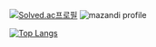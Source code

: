 [![Solved.ac프로필](http://mazassumnida.wtf/api/v2/generate_badge?boj=finimage)](https://solved.ac/finimage)
![mazandi profile](http://mazandi.herokuapp.com/api?handle=finimage&theme=dark)   

[![Top Langs](https://github-readme-stats.vercel.app/api/top-langs/?username=finimage)](https://github.com/finimage/github-readme-stats)  
